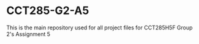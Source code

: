 # CCT285-G2-A5
 This is the main repository used for all project files for CCT285H5F Group 2's Assignment 5

